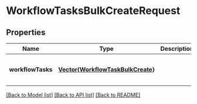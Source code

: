 # WorkflowTasksBulkCreateRequest


## Properties
Name | Type | Description | Notes
------------ | ------------- | ------------- | -------------
**workflowTasks** | [**Vector{WorkflowTaskBulkCreate}**](WorkflowTaskBulkCreate.md) |  | [optional] [default to nothing]


[[Back to Model list]](../README.md#models) [[Back to API list]](../README.md#api-endpoints) [[Back to README]](../README.md)


